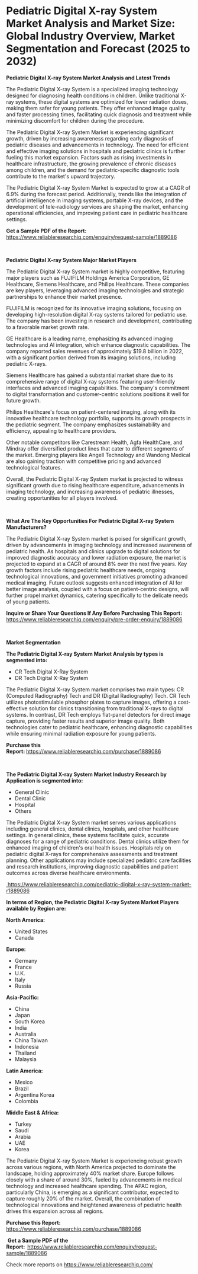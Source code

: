 <p><h1>Pediatric Digital X-ray System Market Analysis and Market Size: Global Industry Overview, Market Segmentation and Forecast (2025 to 2032)</h1></p><p><strong>Pediatric Digital X-ray System Market Analysis and Latest Trends</strong></p>
<p><p>The Pediatric Digital X-ray System is a specialized imaging technology designed for diagnosing health conditions in children. Unlike traditional X-ray systems, these digital systems are optimized for lower radiation doses, making them safer for young patients. They offer enhanced image quality and faster processing times, facilitating quick diagnosis and treatment while minimizing discomfort for children during the procedure.</p><p>The Pediatric Digital X-ray System Market is experiencing significant growth, driven by increasing awareness regarding early diagnosis of pediatric diseases and advancements in technology. The need for efficient and effective imaging solutions in hospitals and pediatric clinics is further fueling this market expansion. Factors such as rising investments in healthcare infrastructure, the growing prevalence of chronic diseases among children, and the demand for pediatric-specific diagnostic tools contribute to the market's upward trajectory. </p><p>The Pediatric Digital X-ray System Market is expected to grow at a CAGR of 6.9% during the forecast period. Additionally, trends like the integration of artificial intelligence in imaging systems, portable X-ray devices, and the development of tele-radiology services are shaping the market, enhancing operational efficiencies, and improving patient care in pediatric healthcare settings.</p></p>
<p><strong>Get a Sample PDF of the Report:&nbsp;</strong> <a href="https://www.reliableresearchiq.com/enquiry/request-sample/1889086?utm_campaign=1896&utm_medium=2&utm_source=Github&utm_content=ia&utm_term=14012025&utm_id=pediatric-digital-x-ray-system">https://www.reliableresearchiq.com/enquiry/request-sample/1889086</a></p>
<p>&nbsp;</p>
<p><strong>Pediatric Digital X-ray System Major Market Players</strong></p>
<p><p>The Pediatric Digital X-ray System market is highly competitive, featuring major players such as FUJIFILM Holdings America Corporation, GE Healthcare, Siemens Healthcare, and Philips Healthcare. These companies are key players, leveraging advanced imaging technologies and strategic partnerships to enhance their market presence.</p><p>FUJIFILM is recognized for its innovative imaging solutions, focusing on developing high-resolution digital X-ray systems tailored for pediatric use. The company has been investing in research and development, contributing to a favorable market growth rate.</p><p>GE Healthcare is a leading name, emphasizing its advanced imaging technologies and AI integration, which enhance diagnostic capabilities. The company reported sales revenues of approximately $19.8 billion in 2022, with a significant portion derived from its imaging solutions, including pediatric X-rays.</p><p>Siemens Healthcare has gained a substantial market share due to its comprehensive range of digital X-ray systems featuring user-friendly interfaces and advanced imaging capabilities. The company's commitment to digital transformation and customer-centric solutions positions it well for future growth.</p><p>Philips Healthcare's focus on patient-centered imaging, along with its innovative healthcare technology portfolio, supports its growth prospects in the pediatric segment. The company emphasizes sustainability and efficiency, appealing to healthcare providers.</p><p>Other notable competitors like Carestream Health, Agfa HealthCare, and Mindray offer diversified product lines that cater to different segments of the market. Emerging players like Angell Technology and Wandong Medical are also gaining traction with competitive pricing and advanced technological features.</p><p>Overall, the Pediatric Digital X-ray System market is projected to witness significant growth due to rising healthcare expenditure, advancements in imaging technology, and increasing awareness of pediatric illnesses, creating opportunities for all players involved.</p></p>
<p>&nbsp;</p>
<p><strong>What Are The Key Opportunities For Pediatric Digital X-ray System Manufacturers?</strong></p>
<p><p>The Pediatric Digital X-ray System market is poised for significant growth, driven by advancements in imaging technology and increased awareness of pediatric health. As hospitals and clinics upgrade to digital solutions for improved diagnostic accuracy and lower radiation exposure, the market is projected to expand at a CAGR of around 8% over the next five years. Key growth factors include rising pediatric healthcare needs, ongoing technological innovations, and government initiatives promoting advanced medical imaging. Future outlook suggests enhanced integration of AI for better image analysis, coupled with a focus on patient-centric designs, will further propel market dynamics, catering specifically to the delicate needs of young patients.</p></p>
<p><strong>Inquire or Share Your Questions If Any Before Purchasing This Report:</strong> <a href="https://www.reliableresearchiq.com/enquiry/pre-order-enquiry/1889086?utm_campaign=1896&utm_medium=2&utm_source=Github&utm_content=ia&utm_term=14012025&utm_id=pediatric-digital-x-ray-system">https://www.reliableresearchiq.com/enquiry/pre-order-enquiry/1889086</a></p>
<p>&nbsp;</p>
<p><strong>Market Segmentation</strong></p>
<p><strong>The Pediatric Digital X-ray System Market Analysis by types is segmented into:</strong></p>
<p><ul><li>CR Tech Digital X-Ray System</li><li>DR Tech Digital X-Ray System</li></ul></p>
<p><p>The Pediatric Digital X-ray System market comprises two main types: CR (Computed Radiography) Tech and DR (Digital Radiography) Tech. CR Tech utilizes photostimulable phosphor plates to capture images, offering a cost-effective solution for clinics transitioning from traditional X-rays to digital systems. In contrast, DR Tech employs flat-panel detectors for direct image capture, providing faster results and superior image quality. Both technologies cater to pediatric healthcare, enhancing diagnostic capabilities while ensuring minimal radiation exposure for young patients.</p></p>
<p><strong>Purchase this Report:&nbsp;</strong><a href="https://www.reliableresearchiq.com/purchase/1889086?utm_campaign=1896&utm_medium=2&utm_source=Github&utm_content=ia&utm_term=14012025&utm_id=pediatric-digital-x-ray-system">https://www.reliableresearchiq.com/purchase/1889086</a></p>
<p>&nbsp;</p>
<p><strong>The Pediatric Digital X-ray System Market Industry Research by Application is segmented into:</strong></p>
<p><ul><li>General Clinic</li><li>Dental Clinic</li><li>Hospital</li><li>Others</li></ul></p>
<p><p>The Pediatric Digital X-ray System market serves various applications including general clinics, dental clinics, hospitals, and other healthcare settings. In general clinics, these systems facilitate quick, accurate diagnoses for a range of pediatric conditions. Dental clinics utilize them for enhanced imaging of children's oral health issues. Hospitals rely on pediatric digital X-rays for comprehensive assessments and treatment planning. Other applications may include specialized pediatric care facilities and research institutions, improving diagnostic capabilities and patient outcomes across diverse healthcare environments.</p></p>
<p><a href="https://www.reliableresearchiq.com/pediatric-digital-x-ray-system-market-r1889086?utm_campaign=1896&utm_medium=2&utm_source=Github&utm_content=ia&utm_term=14012025&utm_id=pediatric-digital-x-ray-system">&nbsp;https://www.reliableresearchiq.com/pediatric-digital-x-ray-system-market-r1889086</a></p>
<p><strong>In terms of Region, the Pediatric Digital X-ray System Market Players available by Region are:</strong></p>
<p>
    <p> <strong> North America: </strong>
        <ul>
            <li>United States</li>
            <li>Canada</li>
        </ul>
        </p> 
    <p> <strong> Europe: </strong>
        <ul>
            <li>Germany</li>
            <li>France</li>
            <li>U.K.</li>
            <li>Italy</li>
            <li>Russia</li>
        </ul>
        </p> 
    <p> <strong> Asia-Pacific: </strong>
        <ul>
            <li>China</li>
            <li>Japan</li>
            <li>South Korea</li>
            <li>India</li>
            <li>Australia</li>
            <li>China Taiwan</li>
            <li>Indonesia</li>
            <li>Thailand</li>
            <li>Malaysia</li>
        </ul>
        </p> 
    <p> <strong> Latin America: </strong>
        <ul>
            <li>Mexico</li>
            <li>Brazil</li>
            <li>Argentina Korea</li>
            <li>Colombia</li>
        </ul>
        </p> 
    <p> <strong> Middle East & Africa: </strong>
        <ul>
            <li>Turkey</li>
            <li>Saudi</li>
            <li>Arabia</li>
            <li>UAE</li>
            <li>Korea</li>
        </ul>
    </p>
    </p>
<p><p>The Pediatric Digital X-ray System Market is experiencing robust growth across various regions, with North America projected to dominate the landscape, holding approximately 40% market share. Europe follows closely with a share of around 30%, fueled by advancements in medical technology and increased healthcare spending. The APAC region, particularly China, is emerging as a significant contributor, expected to capture roughly 20% of the market. Overall, the combination of technological innovations and heightened awareness of pediatric health drives this expansion across all regions.</p></p>
<p><strong>Purchase this Report: </strong><a href="https://www.reliableresearchiq.com/purchase/1889086?utm_campaign=1896&utm_medium=2&utm_source=Github&utm_content=ia&utm_term=14012025&utm_id=pediatric-digital-x-ray-system">https://www.reliableresearchiq.com/purchase/1889086</a></p>
<p>&nbsp;<strong>Get a Sample PDF of the Report:&nbsp;&nbsp;</strong><a href="https://www.reliableresearchiq.com/enquiry/request-sample/1889086?utm_campaign=1896&utm_medium=2&utm_source=Github&utm_content=ia&utm_term=14012025&utm_id=pediatric-digital-x-ray-system">https://www.reliableresearchiq.com/enquiry/request-sample/1889086</a></p>
<p><strong></strong></p>
<p>Check more reports on <a href="https://www.reliableresearchiq.com/?utm_campaign=1896&utm_medium=2&utm_source=Github&utm_content=ia&utm_term=14012025&utm_id=pediatric-digital-x-ray-system">https://www.reliableresearchiq.com/</a></p>